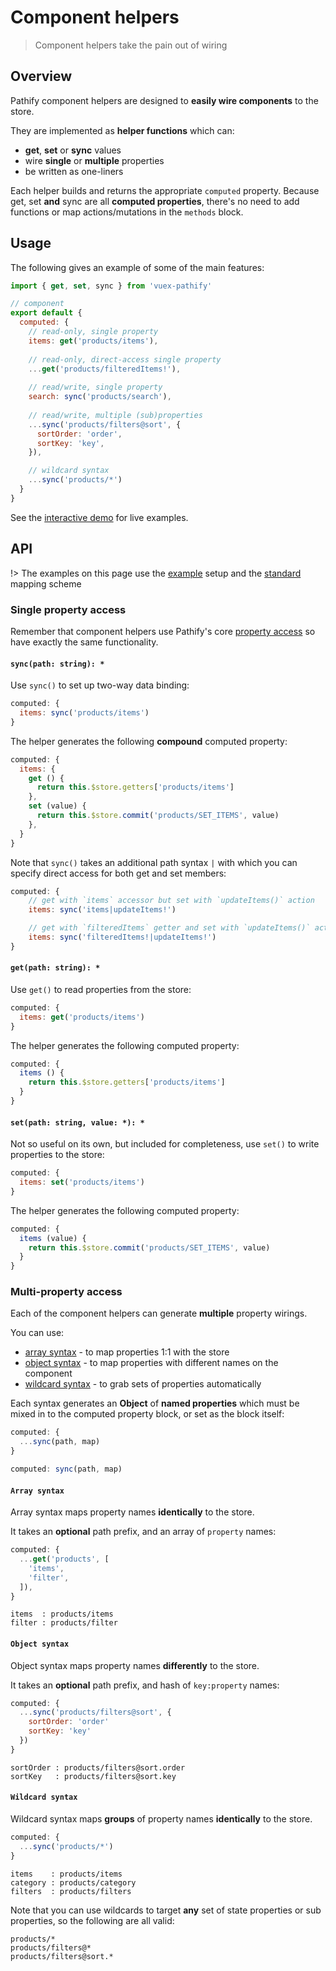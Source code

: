 # Component helpers

> Component helpers take the pain out of wiring

## Overview

Pathify component helpers are designed to **easily wire components** to the store.

They are implemented as **helper functions** which can:
 
- **get**, **set** or **sync** values
- wire **single** or **multiple** properties
- be written as one-liners

Each helper builds and returns the appropriate `computed` property. Because get, set **and** sync are all **computed properties**, there's no need to add functions or map actions/mutations in the `methods` block.

## Usage

The following gives an example of some of the main features:

```js
import { get, set, sync } from 'vuex-pathify'

// component
export default {
  computed: {
    // read-only, single property
    items: get('products/items'),
    
    // read-only, direct-access single property
    ...get('products/filteredItems!'),
    
    // read/write, single property
    search: sync('products/search'),
    
    // read/write, multiple (sub)properties
    ...sync('products/filters@sort', {
      sortOrder: 'order',
      sortKey: 'key',
    }),

    // wildcard syntax
    ...sync('products/*')
  }
}
```

See the [interactive demo](https://codesandbox.io/s/github/davestewart/vuex-pathify/tree/develop/demo?initialpath=api/component) for live examples.


## API

!> The examples on this page use the [example](/resources/setup) setup and the [standard](/guide/mapping.md) mapping scheme

### Single property access

Remember that component helpers use Pathify's core [property access](/api/properties.md) so have exactly the same functionality.

#### `sync(path: string): *`

Use `sync()` to set up two-way data binding: 

```js
computed: {
  items: sync('products/items')
}
```

The helper generates the following **compound** computed property:

```js
computed: {
  items: {
    get () { 
      return this.$store.getters['products/items']
    },
    set (value) {
      return this.$store.commit('products/SET_ITEMS', value)
    },
  }
}
```
Note that `sync()` takes an additional path syntax `|` with which you can specify direct access for both get and set members:

```js
computed: {
    // get with `items` accessor but set with `updateItems()` action
    items: sync('items|updateItems!')

    // get with `filteredItems` getter and set with `updateItems()` action
    items: sync('filteredItems!|updateItems!')
}
```

#### `get(path: string): *`

Use `get()` to read properties from the store: 

```js
computed: {
  items: get('products/items')
}

```

The helper generates the following computed property:

```js
computed: {
  items () {
    return this.$store.getters['products/items']
  }
}
```

#### `set(path: string, value: *): *`

Not so useful on its own, but included for completeness, use `set()` to write properties to the store: 

```js
computed: {
  items: set('products/items')
}
```

The helper generates the following computed property:

```js
computed: {
  items (value) {
    return this.$store.commit('products/SET_ITEMS', value)
  }
}
```

### Multi-property access

Each of the component helpers can generate **multiple** property wirings.

You can use:

- [array syntax](#array-syntax) - to map properties 1:1 with the store
- [object syntax](#object-syntax) - to map properties with different names on the component
- [wildcard syntax](#wildcard-syntax) - to grab sets of properties automatically

Each syntax generates an **Object** of **named properties** which must be mixed in to the computed property block, or set as the block itself:

```js
computed: {
  ...sync(path, map)
}
```
```js
computed: sync(path, map) 
```

#### `Array syntax`

Array syntax maps property names **identically** to the store.

It takes an **optional** path prefix, and an array of `property` names:

```js
computed: {
  ...get('products', [
    'items',
    'filter',
  ]),
}
```
```paths
items  : products/items
filter : products/filter
```

#### `Object syntax`

Object syntax maps property names **differently** to the store.

It takes an **optional** path prefix, and hash of `key:property` names:

```js
computed: {
  ...sync('products/filters@sort', { 
    sortOrder: 'order'
    sortKey: 'key'
  })
}
```
```paths
sortOrder : products/filters@sort.order
sortKey   : products/filters@sort.key
```

#### `Wildcard syntax`

Wildcard syntax maps **groups** of property names **identically** to the store.

```js
computed: {
  ...sync('products/*')
}
```
```paths
items    : products/items
category : products/category
filters  : products/filters
```

Note that you can use wildcards to target **any** set of state properties or sub properties, so the following are all valid:

```wildcards
products/*
products/filters@*
products/filters@sort.*
```
